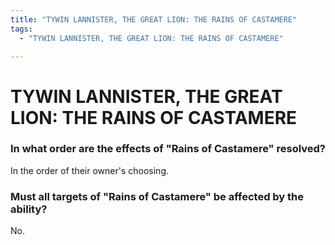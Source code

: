 ```yaml
---
title: "TYWIN LANNISTER, THE GREAT LION: THE RAINS OF CASTAMERE"
tags:
  - "TYWIN LANNISTER, THE GREAT LION: THE RAINS OF CASTAMERE"

---
```


# TYWIN LANNISTER, THE GREAT LION: THE RAINS OF CASTAMERE

###  In what order are the effects of "Rains of Castamere" resolved?


In the order of their owner's choosing.



### Must all targets of "Rains of Castamere" be affected by the ability?

No.
